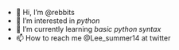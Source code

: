 - 👋 Hi, I’m @rebbits
- 👀 I’m interested in *python*
- 🌱 I’m currently learning *basic python syntax*
- 📫 How to reach me @Lee_summer14 at twitter

<!---
rebbits/rebbits is a ✨ special ✨ repository because its `README.md` (this file) appears on your GitHub profile.
You can click the Preview link to take a look at your changes.
--->
